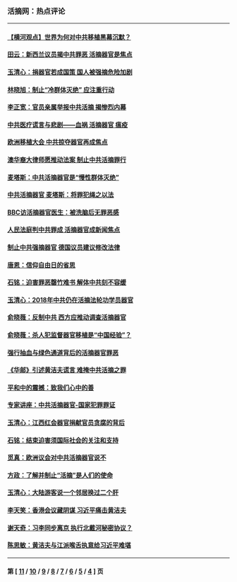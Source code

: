 ### 活摘网：热点评论
---
#### [【横河观点】世界为何对中共移植黑幕沉默？](../../pages/nf5879/n13244249.md?02200430) 
#### [田云：新西兰议员揭中共罪恶 活摘器官是焦点](../../pages/nf5879/n13070629.md?02200430) 
#### [玉清心：捐器官若成国策 国人被强摘危险加剧](../../pages/nf5879/n12802713.md?02200430) 
#### [林晓旭：制止“冷群体灭绝” 应注重行动](../../pages/nf5879/n12779736.md?02200430) 
#### [李正宽：官员亲属举报中共活摘 揭惨烈内幕](../../pages/nf5879/n12684490.md?02200430) 
#### [中共医疗谎言与悲剧——血祸 活摘器官 瘟疫](../../pages/nf5879/n12372103.md?02200430) 
#### [欧洲移植大会 中共掠夺器官再成焦点](../../pages/nf5879/n11538883.md?02200430) 
#### [澳华裔大律师愿推动法案 制止中共活摘罪行](../../pages/nf5879/n11377039.md?02200430) 
#### [麦塔斯：中共活摘器官是“慢性群体灭绝”](../../pages/nf5879/n11350529.md?02200430) 
#### [中共活摘器官 麦塔斯：将罪犯绳之以法](../../pages/nf5879/n11347973.md?02200430) 
#### [BBC访活摘器官医生：被洗脑后无罪恶感](../../pages/nf5879/n11335935.md?02200430) 
#### [人民法庭判中共罪成 活摘器官成新闻焦点](../../pages/nf5879/n11331578.md?02200430) 
#### [制止中共强摘器官 德国议员建议修改法律](../../pages/nf5879/n11249451.md?02200430) 
#### [唐恩：信仰自由日的省思](../../pages/nf5879/n11003525.md?02200430) 
#### [石铭：迫害罪恶罄竹难书  解体中共刻不容缓](../../pages/nf5879/n10942855.md?02200430) 
#### [玉清心：2018年中共仍在活摘法轮功学员器官](../../pages/nf5879/n10914646.md?02200430) 
#### [俞晓薇：反制中共 西方应推动调查活摘器官](../../pages/nf5879/n10794671.md?02200430) 
#### [俞晓薇：杀人犯监督器官移植是“中国经验”？](../../pages/nf5879/n10466427.md?02200430) 
#### [强行抽血与绿色通道背后的活摘器官罪恶](../../pages/nf5879/n10004708.md?02200430) 
#### [《华邮》引述黄洁夫谎言 难掩中共活摘之罪](../../pages/nf5879/n9642309.md?02200430) 
#### [平和中的震撼：致我们心中的善](../../pages/nf5879/n9021123.md?02200430) 
#### [专家讲座：中共活摘器官-国家犯罪罪证](../../pages/nf5879/n8828153.md?02200430) 
#### [玉清心：江西红会器官捐献官员贪腐的背后](../../pages/nf5879/n8522122.md?02200430) 
#### [石铭：结束迫害须国际社会的关注和支持](../../pages/nf5879/n8443497.md?02200430) 
#### [觅真：欧洲议会对中共活摘器官说不](../../pages/nf5879/n8337486.md?02200430) 
#### [方政：了解并制止“活摘”是人们的使命](../../pages/nf5879/n8329214.md?02200430) 
#### [玉清心：大陆游客说一个邻居换过二个肝](../../pages/nf5879/n8291404.md?02200430) 
#### [李天笑：香港会议藏阴谋 习近平痛击黄洁夫](../../pages/nf5879/n8241459.md?02200430) 
#### [谢天奇：习李同步离京 执行北戴河秘密协议？](../../pages/nf5879/n8230418.md?02200430) 
#### [陈思敏：黄洁夫与江派喉舌执意给习近平难堪](../../pages/nf5879/n8222166.md?02200430) 

---
#### 第 [ [11](./11.md?02200430) / [10](./10.md?02200430) / [9](./9.md?02200430) / [8](./8.md?02200430) / [7](./7.md?02200430) / [6](./6.md?02200430) / [5](./5.md?02200430) / [4](./4.md?02200430) ] 页
